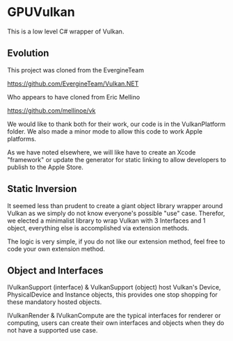 ﻿# GPUVulkan

This is a low level C# wrapper of Vulkan. 

## Evolution

This project was cloned from the EvergineTeam

https://github.com/EvergineTeam/Vulkan.NET

Who appears to have cloned from Eric Mellino

https://github.com/mellinoe/vk

We would like to thank both for their work, our code is in the VulkanPlatform folder. We also made a minor mode to allow this code to work Apple platforms.

As we have noted elsewhere, we will like have to create an Xcode "framework" or update the generator for static linking to allow developers to publish to the Apple Store.

## Static Inversion

It seemed less than prudent to create a giant object library wrapper around Vulkan as we simply do not know everyone's possible "use" case.
Therefor, we elected a minimalist library to wrap Vulkan with 3 Interfaces and 1 object, everything else is accomplished via extension methods.

The logic is very simple, if you do not like our extension method, feel free to code your own extension method.

## Object and Interfaces
IVulkanSupport (interface) & VulkanSupport (object) host Vulkan's Device, PhysicalDevice and Instance objects, this provides one stop shopping for these mandatory hosted objects.

IVulkanRender & IVulkanCompute are the typical interfaces for renderer or computing, users can create their own interfaces and objects when they do not have a supported use case.




